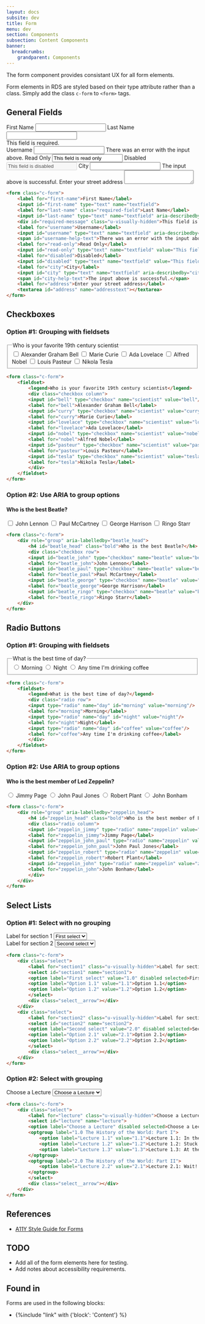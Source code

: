 ```yaml
---
layout: docs
subsite: dev
title: Form
menu: dev
section: Components
subsection: Content Components
banner:
  breadcrumbs:
    grandparent: Components
---
```

The form component provides consistant UX for all form elements.

Form elements in RDS are styled based on their type attribute rather than a class. Simply add the class `c-form` to `<form>` tags.

## General Fields

<form class="c-form">
    <label for="first-name">First Name</label>
    <input id="first-name" type="text" name="textfield">
    <label for="last-name" class="required-field">Last Name</label>
    <input id="last-name" type="text" name="textfield" aria-describedby="required-message" required>
    <div id="required-message" class="u-visually-hidden">This field is required.</div>
    <label for="username">Username</label>
    <input id="username" type="text" name="textfield" aria-describedby="username-help-text" aria-invalid="true">
    <span id="username-help-text">There was an error with the input above.</span>
    <label for="read-only">Read Only</label>
    <input id="read-only" type="text" name="textfield" value="This field is read only" readonly>
    <label for="disabled">Disabled</label>
    <input id="disabled" type="text" name="textfield" value="This field is disabled" disabled>
    <label for="city">City</label>
    <input id="city" type="text" name="textfield" aria-describedby="city-help-text" aria-invalid="false">
    <span id="city-help-text">The input above is successful.</span>
    <label for="address">Enter your street address</label>
    <textarea id="address" name="addresstext"></textarea>
</form>

```html
<form class="c-form">
    <label for="first-name">First Name</label>
    <input id="first-name" type="text" name="textfield">
    <label for="last-name" class="required-field">Last Name</label>
    <input id="last-name" type="text" name="textfield" aria-describedby="required-message" required>
    <div id="required-message" class="u-visually-hidden">This field is required.</div>
    <label for="username">Username</label>
    <input id="username" type="text" name="textfield" aria-describedby="username-help-text" aria-invalid="true">
    <span id="username-help-text">There was an error with the input above.</span>
    <label for="read-only">Read Only</label>
    <input id="read-only" type="text" name="textfield" value="This field is read only" readonly>
    <label for="disabled">Disabled</label>
    <input id="disabled" type="text" name="textfield" value="This field is disabled" disabled>
    <label for="city">City</label>
    <input id="city" type="text" name="textfield" aria-describedby="city-help-text" aria-invalid="false">
    <span id="city-help-text">The input above is successful.</span>
    <label for="address">Enter your street address</label>
    <textarea id="address" name="addresstext"></textarea>
</form>
```

## Checkboxes

### Option #1: Grouping with fieldsets

<form class="c-form">
    <fieldset>
        <legend>Who is your favorite 19th century scientist</legend>
        <div class="checkbox column">
        <input id="bell" type="checkbox" name="scientist" value="bell"/>
        <label for="bell">Alexander Graham Bell</label>
        <input id="curry" type="checkbox" name="scientist" value="curry"/>
        <label for="curry">Marie Curie</label>
        <input id="lovelace" type="checkbox" name="scientist" value="lovelace"/>
        <label for="lovelace">Ada Lovelace</label>
        <input id="nobel" type="checkbox" name="scientist" value="nobel"/>
        <label for="nobel">Alfred Nobel</label>
        <input id="pasteur" type="checkbox" name="scientist" value="pasteur"/>
        <label for="pasteur">Louis Pasteur</label>
        <input id="tesla" type="checkbox" name="scientist" value="tesla"/>
        <label for="tesla">Nikola Tesla</label>
        </div>
    </fieldset>
</form>

```html
<form class="c-form">
    <fieldset>
        <legend>Who is your favorite 19th century scientist</legend>
        <div class="checkbox column">
        <input id="bell" type="checkbox" name="scientist" value="bell"/>
        <label for="bell">Alexander Graham Bell</label>
        <input id="curry" type="checkbox" name="scientist" value="curry"/>
        <label for="curry">Marie Curie</label>
        <input id="lovelace" type="checkbox" name="scientist" value="lovelace"/>
        <label for="lovelace">Ada Lovelace</label>
        <input id="nobel" type="checkbox" name="scientist" value="nobel"/>
        <label for="nobel">Alfred Nobel</label>
        <input id="pasteur" type="checkbox" name="scientist" value="pasteur"/>
        <label for="pasteur">Louis Pasteur</label>
        <input id="tesla" type="checkbox" name="scientist" value="tesla"/>
        <label for="tesla">Nikola Tesla</label>
        </div>
    </fieldset>
</form>
```

### Option #2: Use ARIA to group options

<form class="c-form">
    <div role="group" aria-labelledby="beatle_head">
        <h4 id="beatle_head" class="bold">Who is the best Beatle?</h4>
        <div class="checkbox row">
        <input id="beatle_john" type="checkbox" name="beatle" value="beatle_john"/>
        <label for="beatle_john">John Lennon</label>
        <input id="beatle_paul" type="checkbox" name="beatle" value="beatle_paul"/>
        <label for="beatle_paul">Paul McCartney</label>
        <input id="beatle_george" type="checkbox" name="beatle" value="beatle_george"/>
        <label for="beatle_george">George Harrison</label>
        <input id="beatle_ringo" type="checkbox" name="beatle" value="beatle_ringo"/>
        <label for="beatle_ringo">Ringo Starr</label>
    </div>
</form>

```html
<form class="c-form">
    <div role="group" aria-labelledby="beatle_head">
        <h4 id="beatle_head" class="bold">Who is the best Beatle?</h4>
        <div class="checkbox row">
        <input id="beatle_john" type="checkbox" name="beatle" value="beatle_john"/>
        <label for="beatle_john">John Lennon</label>
        <input id="beatle_paul" type="checkbox" name="beatle" value="beatle_paul"/>
        <label for="beatle_paul">Paul McCartney</label>
        <input id="beatle_george" type="checkbox" name="beatle" value="beatle_george"/>
        <label for="beatle_george">George Harrison</label>
        <input id="beatle_ringo" type="checkbox" name="beatle" value="beatle_ringo"/>
        <label for="beatle_ringo">Ringo Starr</label>
    </div>
</form>
```

## Radio Buttons

### Option #1: Grouping with fieldsets

<form class="c-form">
    <fieldset>
        <legend>What is the best time of day?</legend>
        <div class="radio row">
        <input type="radio" name="day" id="morning" value="morning"/>
        <label for="morning">Morning</label>
        <input type="radio" name="day" id="night" value="night"/>
        <label for="night">Night</label>
        <input type="radio" name="day" id="coffee" value="coffee"/>
        <label for="coffee">Any time I'm drinking coffee</label>
        </div>
    </fieldset>
</form>

```html
<form class="c-form">
    <fieldset>
        <legend>What is the best time of day?</legend>
        <div class="radio row">
        <input type="radio" name="day" id="morning" value="morning"/>
        <label for="morning">Morning</label>
        <input type="radio" name="day" id="night" value="night"/>
        <label for="night">Night</label>
        <input type="radio" name="day" id="coffee" value="coffee"/>
        <label for="coffee">Any time I'm drinking coffee</label>
        </div>
    </fieldset>
</form>
```

### Option #2: Use ARIA to group options

<form class="c-form">
    <div role="group" aria-labelledby="zeppelin_head">
        <h4 id="zeppelin_head" class="bold">Who is the best member of Led Zeppelin?</h4>
        <div class="radio column">
        <input id="zeppelin_jimmy" type="radio" name="zeppelin" value="zeppelin_jimmy"/>
        <label for="zeppelin_jimmy">Jimmy Page</label>
        <input id="zeppelin_john_paul" type="radio" name="zeppelin" value="zeppelin_john_paul"/>
        <label for="zeppelin_john_paul">John Paul Jones</label>
        <input id="zeppelin_robert" type="radio" name="zeppelin" value="zeppelin_robert"/>
        <label for="zeppelin_robert">Robert Plant</label>
        <input id="zeppelin_john" type="radio" name="zeppelin" value="zeppelin_john"/>
        <label for="zeppelin_john">John Bonham</label>
        </div>
    </div>
</form>

```html
<form class="c-form">
    <div role="group" aria-labelledby="zeppelin_head">
        <h4 id="zeppelin_head" class="bold">Who is the best member of Led Zeppelin?</h4>
        <div class="radio column">
        <input id="zeppelin_jimmy" type="radio" name="zeppelin" value="zeppelin_jimmy"/>
        <label for="zeppelin_jimmy">Jimmy Page</label>
        <input id="zeppelin_john_paul" type="radio" name="zeppelin" value="zeppelin_john_paul"/>
        <label for="zeppelin_john_paul">John Paul Jones</label>
        <input id="zeppelin_robert" type="radio" name="zeppelin" value="zeppelin_robert"/>
        <label for="zeppelin_robert">Robert Plant</label>
        <input id="zeppelin_john" type="radio" name="zeppelin" value="zeppelin_john"/>
        <label for="zeppelin_john">John Bonham</label>
        </div>
    </div>
</form>
```

## Select Lists

### Option #1: Select with no grouping

<form class="c-form">
    <div class="select">
        <label for="section1" class="u-visually-hidden">Label for section 1</label>
        <select id="section1" name="section1">
        <option label="First select" value="1.0" disabled selected>First select</option>
        <option label="Option 1.1" value="1.1">Option 1.1</option>
        <option label="Option 1.2" value="1.2">Option 1.2</option>
        </select>
        <div class="select__arrow"></div>
    </div>
    <div class="select">
        <label for="section2" class="u-visually-hidden">Label for section 2</label>
        <select id="section2" name="section2">
        <option label="Second select" value="2.0" disabled selected>Second select</option>
        <option label="Option 2.1" value="2.1">Option 2.1</option>
        <option label="Option 2.2" value="2.2">Option 2.2</option>
        </select>
        <div class="select__arrow"></div>
    </div>
</form>

```html
<form class="c-form">
    <div class="select">
        <label for="section1" class="u-visually-hidden">Label for section 1</label>
        <select id="section1" name="section1">
        <option label="First select" value="1.0" disabled selected>First select</option>
        <option label="Option 1.1" value="1.1">Option 1.1</option>
        <option label="Option 1.2" value="1.2">Option 1.2</option>
        </select>
        <div class="select__arrow"></div>
    </div>
    <div class="select">
        <label for="section2" class="u-visually-hidden">Label for section 2</label>
        <select id="section2" name="section2">
        <option label="Second select" value="2.0" disabled selected>Second select</option>
        <option label="Option 2.1" value="2.1">Option 2.1</option>
        <option label="Option 2.2" value="2.2">Option 2.2</option>
        </select>
        <div class="select__arrow"></div>
    </div>
</form>
```

### Option #2: Select with grouping

<form class="c-form">
    <div class="select">
        <label for="lecture" class="u-visually-hidden">Choose a Lecture</label>
        <select id="lecture" name="lecture">
        <option label="Choose a Lecture" disabled selected>Choose a Lecture</option>
        <optgroup label="1.0 The History of the World: Part I">
            <option label="Lecture 1.1" value="1.1">Lecture 1.1: In the Beginning</option>
            <option label="Lecture 1.2" value="1.2">Lecture 1.2: Stuck in the Middle</option>
            <option label="Lecture 1.3" value="1.3">Lecture 1.3: At the End</option>
        </optgroup>
        <optgroup label="2.0 The History of the World: Part II">
            <option label="Lecture 2.2" value="2.1">Lecture 2.1: Wait! There's More</option>
        </optgroup>
        </select>
        <div class="select__arrow"></div>
    </div>
</form>

```html
<form class="c-form">
    <div class="select">
        <label for="lecture" class="u-visually-hidden">Choose a Lecture</label>
        <select id="lecture" name="lecture">
        <option label="Choose a Lecture" disabled selected>Choose a Lecture</option>
        <optgroup label="1.0 The History of the World: Part I">
            <option label="Lecture 1.1" value="1.1">Lecture 1.1: In the Beginning</option>
            <option label="Lecture 1.2" value="1.2">Lecture 1.2: Stuck in the Middle</option>
            <option label="Lecture 1.3" value="1.3">Lecture 1.3: At the End</option>
        </optgroup>
        <optgroup label="2.0 The History of the World: Part II">
            <option label="Lecture 2.2" value="2.1">Lecture 2.1: Wait! There's More</option>
        </optgroup>
        </select>
        <div class="select__arrow"></div>
    </div>
</form>
```

## References

- [A11Y Style Guide for Forms](https://a11y-style-guide.com/style-guide/section-forms.html)

## TODO

- Add all of the form elements here for testing.
- Add notes about accessibility requirements.

## Found in

Forms are used in the following blocks:

- {%include "link" with {'block': 'Content'} %}
